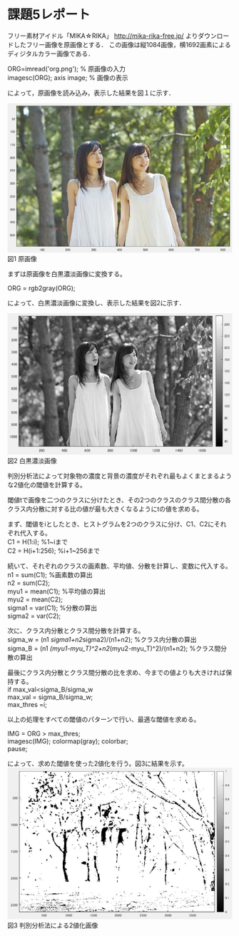 
# 課題5レポート

フリー素材アイドル「MIKA☆RIKA」 http://mika-rika-free.jp/ よりダウンロードしたフリー画像を原画像とする．
この画像は縦1084画像，横1692画素によるディジタルカラー画像である．

ORG=imread('org.png'); % 原画像の入力  
imagesc(ORG); axis image; % 画像の表示

によって，原画像を読み込み，表示した結果を図１に示す．

![原画像](https://github.com/muinus/lecture_image_processing/blob/master/kadai1/kadai1_1.JPG?raw=true)   
図1 原画像  


まずは原画像を白黒濃淡画像に変換する。

ORG = rgb2gray(ORG);  

によって、白黒濃淡画像に変換し、表示した結果を図2に示す．

![濃淡画像](https://github.com/muinus/lecture_image_processing/blob/master/kadai3/kadai3_1.JPG?raw=true)   
図2 白黒濃淡画像  

判別分析法によって対象物の濃度と背景の濃度がそれぞれ最もよくまとまるような2値化の閾値を計算する。

閾値tで画像を二つのクラスに分けたとき、その2つのクラスのクラス間分散の各クラス内分散に対する比の値が最も大きくなるようにtの値を求める。

まず、閾値をiとしたとき、ヒストグラムを2つのクラスに分け、C1、C2にそれぞれ代入する。  
C1 = H(1:i); %1~iまで  
C2 = H(i+1:256); %i+1~256まで  

続いて、それぞれのクラスの画素数、平均値、分散を計算し、変数に代入する。  
n1 = sum(C1); %画素数の算出  
n2 = sum(C2);  
myu1 = mean(C1); %平均値の算出  
myu2 = mean(C2);  
sigma1 = var(C1); %分散の算出  
sigma2 = var(C2);  

次に、クラス内分散とクラス間分散を計算する。  
sigma_w = (n1 *sigma1+n2*sigma2)/(n1+n2); %クラス内分散の算出  
sigma_B = (n1 *(myu1-myu_T)^2+n2*(myu2-myu_T)^2)/(n1+n2); %クラス間分散の算出  

最後にクラス内分散とクラス間分散の比を求め、今までの値よりも大きければ保持する。  
if max_val<sigma_B/sigma_w  
max_val = sigma_B/sigma_w;  
max_thres =i;  

以上の処理をすべての閾値のパターンで行い、最適な閾値を求める。


IMG = ORG > max_thres;  
imagesc(IMG); colormap(gray); colorbar;  
pause;  

によって、求めた閾値を使った2値化を行う。図3に結果を示す。
![判別法による2値化](https://github.com/muinus/lecture_image_processing/blob/master/kadai5/kadai5_1.JPG?raw=true)   
図3 判別分析法による2値化画像
